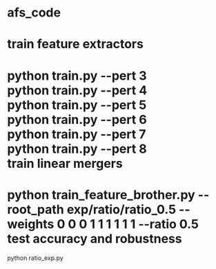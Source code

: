 # afs_code

train feature extractors
==============================
python train.py --pert 3\
python train.py --pert 4\
python train.py --pert 5\
python train.py --pert 6\
python train.py --pert 7\
python train.py --pert 8\
train linear mergers
==========================
python train_feature_brother.py --root_path exp/ratio/ratio_0.5    --weights 0 0 0 1 1 1 1 1 1 --ratio 0.5\
test accuracy and robustness
====================
python ratio_exp.py



